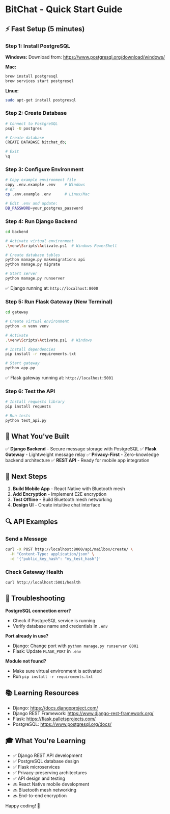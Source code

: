 # BitChat - Quick Start Guide

## ⚡ Fast Setup (5 minutes)

### Step 1: Install PostgreSQL

**Windows:**
Download from: https://www.postgresql.org/download/windows/

**Mac:**
```bash
brew install postgresql
brew services start postgresql
```

**Linux:**
```bash
sudo apt-get install postgresql
```

### Step 2: Create Database

```bash
# Connect to PostgreSQL
psql -U postgres

# Create database
CREATE DATABASE bitchat_db;

# Exit
\q
```

### Step 3: Configure Environment

```bash
# Copy example environment file
copy .env.example .env    # Windows
# or
cp .env.example .env      # Linux/Mac

# Edit .env and update:
DB_PASSWORD=your_postgres_password
```

### Step 4: Run Django Backend

```bash
cd backend

# Activate virtual environment
.\venv\Scripts\Activate.ps1  # Windows PowerShell

# Create database tables
python manage.py makemigrations api
python manage.py migrate

# Start server
python manage.py runserver
```

✅ Django running at: `http://localhost:8000`

### Step 5: Run Flask Gateway (New Terminal)

```bash
cd gateway

# Create virtual environment
python -m venv venv

# Activate
.\venv\Scripts\Activate.ps1  # Windows

# Install dependencies
pip install -r requirements.txt

# Start gateway
python app.py
```

✅ Flask gateway running at: `http://localhost:5001`

### Step 6: Test the API

```bash
# Install requests library
pip install requests

# Run tests
python test_api.py
```

## 🎯 What You've Built

✅ **Django Backend** - Secure message storage with PostgreSQL
✅ **Flask Gateway** - Lightweight message relay
✅ **Privacy-First** - Zero-knowledge backend architecture
✅ **REST API** - Ready for mobile app integration

## 📱 Next Steps

1. **Build Mobile App** - React Native with Bluetooth mesh
2. **Add Encryption** - Implement E2E encryption
3. **Test Offline** - Build Bluetooth mesh networking
4. **Design UI** - Create intuitive chat interface

## 🔍 API Examples

### Send a Message
```bash
curl -X POST http://localhost:8000/api/mailbox/create/ \
  -H "Content-Type: application/json" \
  -d '{"public_key_hash": "my_test_hash"}'
```

### Check Gateway Health
```bash
curl http://localhost:5001/health
```

## 🐛 Troubleshooting

**PostgreSQL connection error?**
- Check if PostgreSQL service is running
- Verify database name and credentials in `.env`

**Port already in use?**
- Django: Change port with `python manage.py runserver 8001`
- Flask: Update `FLASK_PORT` in `.env`

**Module not found?**
- Make sure virtual environment is activated
- Run `pip install -r requirements.txt`

## 📚 Learning Resources

- Django: https://docs.djangoproject.com/
- Django REST Framework: https://www.django-rest-framework.org/
- Flask: https://flask.palletsprojects.com/
- PostgreSQL: https://www.postgresql.org/docs/

## 🎓 What You're Learning

- ✅ Django REST API development
- ✅ PostgreSQL database design
- ✅ Flask microservices
- ✅ Privacy-preserving architectures
- ✅ API design and testing
- 🔜 React Native mobile development
- 🔜 Bluetooth mesh networking
- 🔜 End-to-end encryption

Happy coding! 🚀
